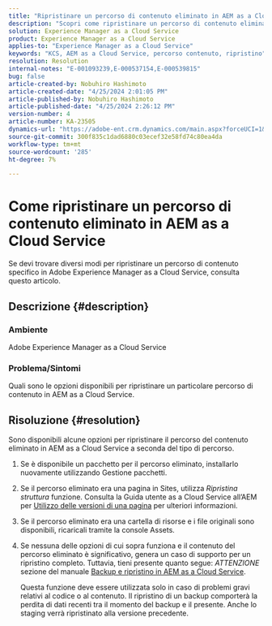 ```yaml
---
title: "Ripristinare un percorso di contenuto eliminato in AEM as a Cloud Service"
description: "Scopri come ripristinare un percorso di contenuto eliminato in Adobe Experience Manager as a Cloud Service."
solution: Experience Manager as a Cloud Service
product: Experience Manager as a Cloud Service
applies-to: "Experience Manager as a Cloud Service"
keywords: "KCS, AEM as a Cloud Service, percorso contenuto, ripristino"
resolution: Resolution
internal-notes: "E-001093239,E-000537154,E-000539815"
bug: false
article-created-by: Nobuhiro Hashimoto
article-created-date: "4/25/2024 2:01:05 PM"
article-published-by: Nobuhiro Hashimoto
article-published-date: "4/25/2024 2:26:12 PM"
version-number: 4
article-number: KA-23505
dynamics-url: "https://adobe-ent.crm.dynamics.com/main.aspx?forceUCI=1&pagetype=entityrecord&etn=knowledgearticle&id=c7dcc23d-0c03-ef11-a1fe-6045bd006704"
source-git-commit: 300f835c1dad6880c03ecef32e58fd74c80ea4da
workflow-type: tm+mt
source-wordcount: '285'
ht-degree: 7%

---
```


# Come ripristinare un percorso di contenuto eliminato in AEM as a Cloud Service


Se devi trovare diversi modi per ripristinare un percorso di contenuto specifico in Adobe Experience Manager as a Cloud Service, consulta questo articolo.

## Descrizione {#description}


### <b>Ambiente</b>

Adobe Experience Manager as a Cloud Service



### <b>Problema/Sintomi</b>

Quali sono le opzioni disponibili per ripristinare un particolare percorso di contenuto in AEM as a Cloud Service.


## Risoluzione {#resolution}


Sono disponibili alcune opzioni per ripristinare il percorso del contenuto eliminato in AEM as a Cloud Service a seconda del tipo di percorso.

1. Se è disponibile un pacchetto per il percorso eliminato, installarlo nuovamente utilizzando Gestione pacchetti.


2. Se il percorso eliminato era una pagina in Sites, utilizza *Ripristina struttura* funzione. Consulta la Guida utente as a Cloud Service all’AEM per [Utilizzo delle versioni di una pagina](https://experienceleague.adobe.com/docs/experience-manager-cloud-service/content/sites/authoring/features/page-versions.html) per ulteriori informazioni.


3. Se il percorso eliminato era una cartella di risorse e i file originali sono disponibili, ricaricali tramite la console Assets.


4. Se nessuna delle opzioni di cui sopra funziona e il contenuto del percorso eliminato è significativo, genera un caso di supporto per un ripristino completo. Tuttavia, tieni presente quanto segue: *ATTENZIONE* sezione del manuale [Backup e ripristino in AEM as a Cloud Service](https://experienceleague.adobe.com/docs/experience-manager-cloud-service/content/operations/backup.html).

   Questa funzione deve essere utilizzata solo in caso di problemi gravi relativi al codice o al contenuto. Il ripristino di un backup comporterà la perdita di dati recenti tra il momento del backup e il presente. Anche lo staging verrà ripristinato alla versione precedente.

